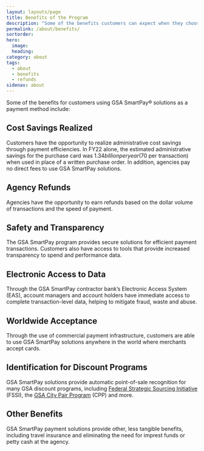 ```yaml
---
layout: layouts/page
title: Benefits of the Program
description: "Some of the benefits customers can expect when they choose GSA SmartPay."
permalink: /about/benefits/
sortorder:
hero:
  image: 
  heading: 
category: about
tags:
  - about
  - benefits
  - refunds
sidenav: about
---
```


Some of the benefits for customers using GSA SmartPay® solutions as a payment method include:

## Cost Savings Realized
Customers have the opportunity to realize administrative cost savings through payment efficiencies. In FY22 alone, the estimated administrative savings for the purchase card was $1.34 billion per year ($70 per transaction) when used in place of a written purchase order. In addition, agencies pay no direct fees to use GSA SmartPay solutions.

## Agency Refunds
Agencies have the opportunity to earn refunds based on the dollar volume of transactions and the speed of payment.

## Safety and Transparency
The GSA SmartPay program provides secure solutions for efficient payment transactions. Customers also have access to tools that provide increased transparency to spend and performance data.

## Electronic Access to Data
Through the GSA SmartPay contractor bank’s Electronic Access System (EAS), account managers and account holders have immediate access to complete transaction-level data, helping to mitigate fraud, waste and abuse.

## Worldwide Acceptance
Through the use of commercial payment infrastructure, customers are able to use GSA SmartPay solutions anywhere in the world where merchants accept cards.

## Identification for Discount Programs
GSA SmartPay solutions provide automatic point-of-sale recognition for many GSA discount programs, including [Federal Strategic Sourcing Initiative](https://www.gsa.gov/buy-through-us/purchasing-programs/federal-strategic-sourcing-initiative-fssi) (FSSI), the [GSA City Pair Program](https://www.gsa.gov/travel/plan-book/transportation-airfare-rates-pov-rates-etc/city-pair-program-cpp) (CPP) and more. 

## Other Benefits
GSA SmartPay payment solutions provide other, less tangible benefits, including travel insurance and eliminating the need for imprest funds or petty cash at the agency. 